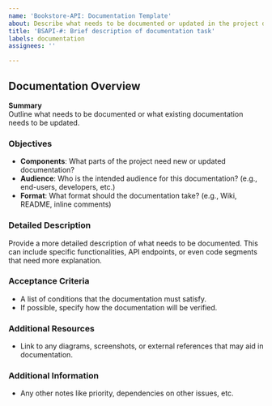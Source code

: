 ```yaml
---
name: 'Bookstore-API: Documentation Template'
about: Describe what needs to be documented or updated in the project documentation.
title: 'BSAPI-#: Brief description of documentation task'
labels: documentation
assignees: ''

---
```


## Documentation Overview

**Summary**  
Outline what needs to be documented or what existing documentation needs to be updated.

### Objectives
- **Components**: What parts of the project need new or updated documentation?
- **Audience**: Who is the intended audience for this documentation? (e.g., end-users, developers, etc.)
- **Format**: What format should the documentation take? (e.g., Wiki, README, inline comments)

### Detailed Description

Provide a more detailed description of what needs to be documented. This can include specific functionalities, API endpoints, or even code segments that need more explanation.

### Acceptance Criteria

- A list of conditions that the documentation must satisfy.
- If possible, specify how the documentation will be verified.

### Additional Resources

- Link to any diagrams, screenshots, or external references that may aid in documentation.
  
### Additional Information
- Any other notes like priority, dependencies on other issues, etc.
